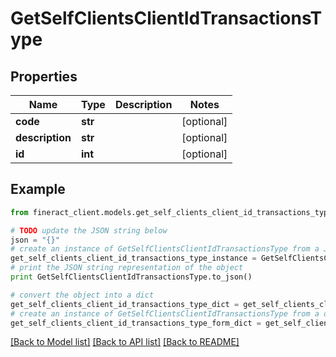 # GetSelfClientsClientIdTransactionsType


## Properties

Name | Type | Description | Notes
------------ | ------------- | ------------- | -------------
**code** | **str** |  | [optional] 
**description** | **str** |  | [optional] 
**id** | **int** |  | [optional] 

## Example

```python
from fineract_client.models.get_self_clients_client_id_transactions_type import GetSelfClientsClientIdTransactionsType

# TODO update the JSON string below
json = "{}"
# create an instance of GetSelfClientsClientIdTransactionsType from a JSON string
get_self_clients_client_id_transactions_type_instance = GetSelfClientsClientIdTransactionsType.from_json(json)
# print the JSON string representation of the object
print GetSelfClientsClientIdTransactionsType.to_json()

# convert the object into a dict
get_self_clients_client_id_transactions_type_dict = get_self_clients_client_id_transactions_type_instance.to_dict()
# create an instance of GetSelfClientsClientIdTransactionsType from a dict
get_self_clients_client_id_transactions_type_form_dict = get_self_clients_client_id_transactions_type.from_dict(get_self_clients_client_id_transactions_type_dict)
```
[[Back to Model list]](../README.md#documentation-for-models) [[Back to API list]](../README.md#documentation-for-api-endpoints) [[Back to README]](../README.md)


